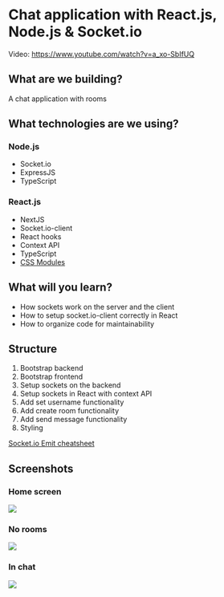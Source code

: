 # Chat application with React.js, Node.js & Socket.io

Video: https://www.youtube.com/watch?v=a_xo-SbIfUQ

## What are we building?
A chat application with rooms

## What technologies are we using?
### Node.js
- Socket.io
- ExpressJS
- TypeScript

### React.js
- NextJS
- Socket.io-client
- React hooks
- Context API
- TypeScript
- [CSS Modules](https://nextjs.org/docs/basic-features/built-in-css-support#adding-component-level-css)

## What will you learn?
- How sockets work on the server and the client
- How to setup socket.io-client correctly in React
- How to organize code for maintainability

## Structure
1. Bootstrap backend
2. Bootstrap frontend
3. Setup sockets on the backend
4. Setup sockets in React with context API
5. Add set username functionality
6. Add create room functionality
7. Add send message functionality
8. Styling

[Socket.io Emit cheatsheet](https://socket.io/docs/v3/emit-cheatsheet/index.html)

## Screenshots
### Home screen
![](./screenshots/1.png)
### No rooms
![](./screenshots/2.png)
### In chat
![](./screenshots/3.png)